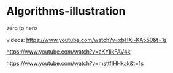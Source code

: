 # Algorithms-illustration

zero to hero

videos:
https://www.youtube.com/watch?v=xbHXi-KA550&t=1s

https://www.youtube.com/watch?v=aKYlikFAV4k

https://www.youtube.com/watch?v=msttfIHHkak&t=1s
